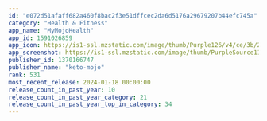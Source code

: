 ```yaml
---
id: "e072d51afaff682a460f8bac2f3e51dffcec2da6d5176a29679207b44efc745a"
category: "Health & Fitness"
app_name: "MyMojoHealth"
app_id: 1591026859
app_icon: https://is1-ssl.mzstatic.com/image/thumb/Purple126/v4/ce/3b/23/ce3b23e9-d8f6-6232-93e8-73dbd355e0e5/AppIcon-0-0-1x_U007ephone-0-0-0-0-0-0-sRGB-0-0-0-GLES2_U002c0-512MB-85-220-0-0.png/1024x1024bb.png
app_screenshot: https://is1-ssl.mzstatic.com/image/thumb/PurpleSource116/v4/71/8c/93/718c933e-8561-10c0-3eef-1b78683ab322/e9f3da9c-ae8f-406b-978d-589826928390_65-1.png/1242x2688bb.png
publisher_id: 1370166747
publisher_name: "keto-mojo"
rank: 531
most_recent_release: 2024-01-18 00:00:00
release_count_in_past_year: 10
release_count_in_past_year_category: 21
release_count_in_past_year_top_in_category: 34
---
```

